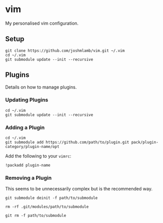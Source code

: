 # vim
My personalised vim configuration.

## Setup
```
git clone https://github.com/joshmlamb/vim.git ~/.vim
cd ~/.vim
git submodule update --init --recursive
```

## Plugins
Details on how to manage plugins.

### Updating Plugins
```
cd ~/.vim
git submodule update --init --recursive
```

### Adding a Plugin
```
cd ~/.vim
git submodule add https://github.com/path/to/plugin.git pack/plugin-category/plugin-name/opt
```
Add the following to your `vimrc`:
```
!packadd plugin-name
```

### Removing a Plugin
This seems to be unnecessarily complex but is the recommended way.
```
git submodule deinit -f path/to/submodule
```
```
rm -rf .git/modules/path/to/submodule
```
```
git rm -f path/to/submodule
```

